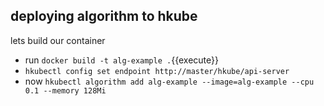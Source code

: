 ## deploying algorithm to hkube 

lets build our container 

- run `docker build -t alg-example .`{{execute}}
- `hkubectl config set endpoint http://master/hkube/api-server`
- now `hkubectl algorithm add alg-example --image=alg-example --cpu 0.1 --memory 128Mi`